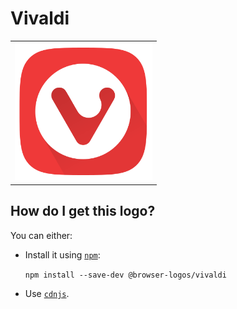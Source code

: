 # Vivaldi

<table>
    <tr height=230>
        <td>
            <a href="https://github.com/alrra/browser-logos/tree/50a05758506013b03ecf34fa8811f483f6273fd7/src/vivaldi">
                <img width=220 src="https://raw.githubusercontent.com/alrra/browser-logos/50a05758506013b03ecf34fa8811f483f6273fd7/src/vivaldi/vivaldi.svg?sanitize=true" alt="Vivaldi browser logo">
            </a>
        </td>
    </tr>
</table>

## How do I get this logo?

You can either:

* Install it using [`npm`][npm]:

  `npm install --save-dev @browser-logos/vivaldi`

* Use [`cdnjs`][cdnjs].

<!-- Link labels: -->

[cdnjs]: https://cdnjs.com/libraries/browser-logos
[npm]: https://www.npmjs.com/
